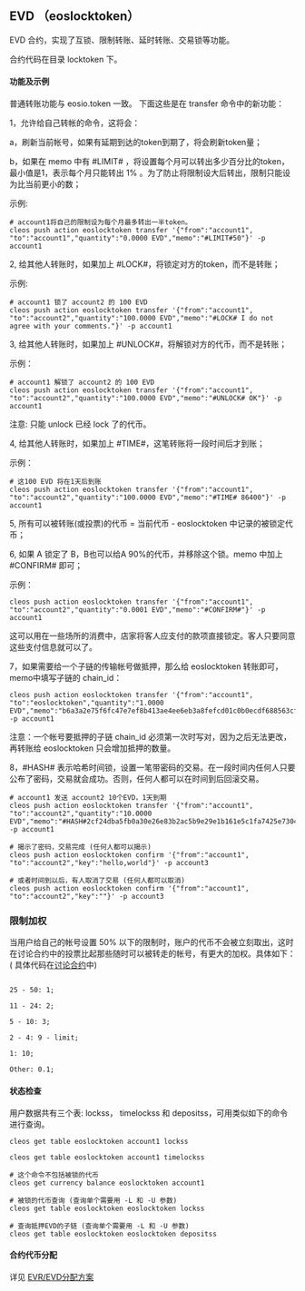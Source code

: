 ## EVD （eoslocktoken）

EVD 合约，实现了互锁、限制转账、延时转账、交易锁等功能。

合约代码在目录 locktoken 下。

#### 功能及示例

普通转账功能与 eosio.token 一致。 下面这些是在 transfer 命令中的新功能：

1，允许给自己转帐的命令，这将会：

  a，刷新当前帐号，如果有延期到达的token到期了，将会刷新token量；
  
  b，如果在 memo 中有 #LIMIT# ，将设置每个月可以转出多少百分比的token，最小值是1，表示每个月只能转出 1% 。为了防止将限制设大后转出，限制只能设为比当前更小的数；

示例:

```
# account1将自己的限制设为每个月最多转出一半token。
cleos push action eoslocktoken transfer '{"from":"account1", "to":"account1","quantity":"0.0000 EVD","memo":"#LIMIT#50"}' -p account1
```

2, 给其他人转账时，如果加上 #LOCK#，将锁定对方的token，而不是转账；

示例:
```
# account1 锁了 account2 的 100 EVD
cleos push action eoslocktoken transfer '{"from":"account1", "to":"account2","quantity":"100.0000 EVD","memo":"#LOCK# I do not agree with your comments."}' -p account1
```

3, 给其他人转账时，如果加上 #UNLOCK#，将解锁对方的代币，而不是转账；

示例：
```
# account1 解锁了 account2 的 100 EVD
cleos push action eoslocktoken transfer '{"from":"account1", "to":"account2","quantity":"100.0000 EVD","memo":"#UNLOCK# OK"}' -p account1
```
注意: 只能 unlock 已经 lock 了的代币。

4, 给其他人转账时，如果加上 #TIME#，这笔转账将一段时间后才到账；

示例：
```
# 这100 EVD 将在1天后到账
cleos push action eoslocktoken transfer '{"from":"account1", "to":"account2","quantity":"100.0000 EVD","memo":"#TIME# 86400"}' -p account1
```

5, 所有可以被转账(或投票)的代币 = 当前代币 - eoslocktoken 中记录的被锁定代币；

6, 如果 A 锁定了 B，B也可以给A 90%的代币，并移除这个锁。memo 中加上 #CONFIRM# 即可；

示例：

```
cleos push action eoslocktoken transfer '{"from":"account1", "to":"account2","quantity":"0.0001 EVD","memo":"#CONFIRM#"}' -p account1
```

这可以用在一些场所的消费中，店家将客人应支付的款项直接锁定。客人只要同意这些支付信息就可以了。

7，如果需要给一个子链的传输帐号做抵押，那么给 eoslocktoken 转账即可，memo中填写子链的 chain_id：

```
cleos push action eoslocktoken transfer '{"from":"account1", "to":"eoslocktoken","quantity":"1.0000 EVD","memo":"b6a3a2e75f6fc47e7ef8b413ae4ee6eb3a8fefcd01c0b0ecdf688563cfa5f493"}' -p account1
```

注意：一个帐号要抵押的子链 chain_id 必须第一次时写对，因为之后无法更改，再转账给 eoslocktoken 只会增加抵押的数量。

<div id="hash"></div>
8，#HASH# 表示哈希时间锁，设置一笔带密码的交易。在一段时间内任何人只要公布了密码，交易就会成功。否则，任何人都可以在时间到后回滚交易。

```
# account1 发送 account2 10个EVD，1天到期
cleos push action eoslocktoken transfer '{"from":"account1", "to":"account2","quantity":"10.0000 EVD","memo":"#HASH#2cf24dba5fb0a30e26e83b2ac5b9e29e1b161e5c1fa7425e73043362938b9824,86400,xxxxxxxxxxxx"}' -p account1

# 揭示了密码，交易完成 (任何人都可以揭示)
cleos push action eoslocktoken confirm '{"from":"account1", "to":"account2","key":"hello,world"}' -p account3

# 或者时间到以后，有人取消了交易 (任何人都可以取消)
cleos push action eoslocktoken confirm '{"from":"account1", "to":"account2","key":""}' -p account3

```


### 限制加权

当用户给自己的帐号设置 50% 以下的限制时，账户的代币不会被立刻取出，这时在讨论合约中的投票比起那些随时可以被转走的帐号，有更大的加权。具体如下：
 ( 具体代码在[讨论合约](comment-cn.md)中)

```

25 - 50: 1;

11 - 24: 2;

5 - 10: 3;

2 - 4: 9 - limit;

1: 10;

Other: 0.1;

```

#### 状态检查

用户数据共有三个表: lockss， timelockss 和 depositss，可用类似如下的命令进行查询。

```
cleos get table eoslocktoken account1 lockss

cleos get table eoslocktoken account1 timelockss

# 这个命令不包括被锁的代币
cleos get currency balance eoslocktoken account1

# 被锁的代币查询 (查询单个需要用 -L 和 -U 参数)
cleos get table eoslocktoken eoslocktoken lockss

# 查询抵押EVD的子链 (查询单个需要用 -L 和 -U 参数)
cleos get table eoslocktoken eoslocktoken depositss
```

#### 合约代币分配

详见 [EVR/EVD分配方案](evd_distribute-cn.md)
